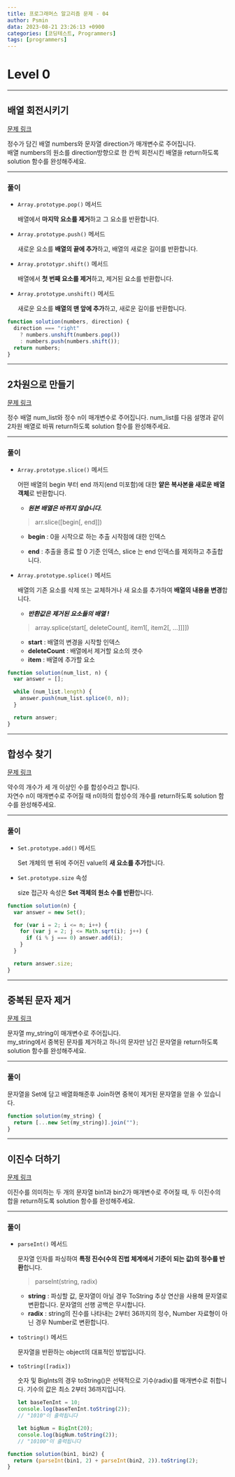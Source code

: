 ```yaml
---
title: 프로그래머스 알고리즘 문제 - 04
author: Psmin
data: 2023-08-21 23:26:13 +0900
categories: [코딩테스트, Programmers]
tags: [programmers]
---
```


# Level 0

---

## 배열 회전시키기

[문제 링크](https://school.programmers.co.kr/learn/courses/30/lessons/120844)

정수가 담긴 배열 numbers와 문자열 direction가 매개변수로 주어집니다.  
배열 numbers의 원소를 direction방향으로 한 칸씩 회전시킨 배열을 return하도록 solution 함수를 완성해주세요.

---

### 풀이

- `Array.prototype.pop()` 메서드

  배열에서 **마지막 요소를 제거**하고 그 요소를 반환합니다.

- `Array.prototype.push()` 메서드

  새로운 요소를 **배열의 끝에 추가**하고, 배열의 새로운 길이를 반환합니다.

- `Array.prototypr.shift()` 메서드

  배열에서 **첫 번째 요소를 제거**하고, 제거된 요소를 반환합니다.

- `Array.prototype.unshift()` 메서드

  새로운 요소를 **배열의 맨 앞에 추가**하고, 새로운 길이를 반환합니다.

```js
function solution(numbers, direction) {
  direction === "right"
    ? numbers.unshift(numbers.pop())
    : numbers.push(numbers.shift());
  return numbers;
}
```

---

## 2차원으로 만들기

[문제 링크](https://school.programmers.co.kr/learn/courses/30/lessons/120842)

정수 배열 num_list와 정수 n이 매개변수로 주어집니다. num_list를 다음 설명과 같이 2차원 배열로 바꿔 return하도록 solution 함수를 완성해주세요.

---

### 풀이

- `Array.prototype.slice()` 메서드

  어떤 배열의 begin 부터 end 까지(end 미포함)에 대한 **얕은 복사본을 새로운 배열 객체**로 반환합니다.

  - **_원본 배열은 바뀌지 않습니다._**

  > arr.slice([begin[, end]])

  - **begin** : 0을 시작으로 하는 추출 시작점에 대한 인덱스

  - **end** : 추출을 종료 할 0 기준 인덱스, slice 는 end 인덱스를 제외하고 추출합니다.

- `Array.prototype.splice()` 메서드

  배열의 기존 요소를 삭제 또는 교체하거나 새 요소를 추가하여 **배열의 내용을 변경**합니다.

  - **_반환값은 제거된 요소들의 배열 !_**

  > array.splice(start[, deleteCount[, item1[, item2[, ...]]]])

  - **start** : 배열의 변경을 시작할 인덱스
  - **deleteCount** : 배열에서 제거할 요소의 갯수
  - **item** : 배열에 추가할 요소

```js
function solution(num_list, n) {
  var answer = [];

  while (num_list.length) {
    answer.push(num_list.splice(0, n));
  }

  return answer;
}
```

---

## 합성수 찾기

[문제 링크](https://school.programmers.co.kr/learn/courses/30/lessons/120846)

약수의 개수가 세 개 이상인 수를 합성수라고 합니다.  
자연수 n이 매개변수로 주어질 때 n이하의 합성수의 개수를 return하도록 solution 함수를 완성해주세요.

---

### 풀이

- `Set.prototype.add()` 메서드

  Set 개체의 맨 뒤에 주어진 value의 **새 요소를 추가**합니다.

- `Set.prototype.size` 속성

  size 접근자 속성은 **Set 객체의 원소 수를 반환**합니다.

```js
function solution(n) {
  var answer = new Set();

  for (var i = 2; i <= n; i++) {
    for (var j = 2; j <= Math.sqrt(i); j++) {
      if (i % j === 0) answer.add(i);
    }
  }

  return answer.size;
}
```

---

## 중복된 문자 제거

[문제 링크](https://school.programmers.co.kr/learn/courses/30/lessons/120888)

문자열 my_string이 매개변수로 주어집니다.  
my_string에서 중복된 문자를 제거하고 하나의 문자만 남긴 문자열을 return하도록 solution 함수를 완성해주세요.

---

### 풀이

문자열을 Set에 담고 배열화해준후 Join하면 중복이 제거된 문자열을 얻을 수 있습니다.

```js
function solution(my_string) {
  return [...new Set(my_string)].join("");
}
```

---

## 이진수 더하기

[문제 링크](https://school.programmers.co.kr/learn/courses/30/lessons/120885)

이진수를 의미하는 두 개의 문자열 bin1과 bin2가 매개변수로 주어질 때, 두 이진수의 합을 return하도록 solution 함수를 완성해주세요.

---

### 풀이

- `parseInt()` 메서드

  문자열 인자를 파싱하여 **특정 진수(수의 진법 체계에서 기준이 되는 값)의 정수를 반환**합니다.

  > parseInt(string, radix)

  - **string** : 파싱할 값, 문자열이 아닐 경우 ToString 추상 연산을 사용해 문자열로 변환합니다. 문자열의 선행 공백은 무시합니다.
  - **radix** : string의 진수를 나타내는 2부터 36까지의 정수, Number 자료형이 아닌 경우 Number로 변환합니다.

- `toString()` 메서드

  문자열을 반환하는 object의 대표적인 방법입니다.

- `toString([radix])`

  숫자 및 BigInts의 경우 toString()은 선택적으로 기수(radix)를 매개변수로 취합니다. 기수의 값은 최소 2부터 36까지입니다.

  ```js
  let baseTenInt = 10;
  console.log(baseTenInt.toString(2));
  // "1010"이 출력됩니다

  let bigNum = BigInt(20);
  console.log(bigNum.toString(2));
  // "10100"이 출력됩니다
  ```

```js
function solution(bin1, bin2) {
  return (parseInt(bin1, 2) + parseInt(bin2, 2)).toString(2);
}
```
